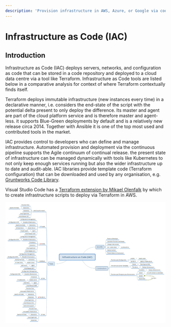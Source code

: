 ```yaml
---
description: 'Provision infrastructure in AWS, Azure, or Google via code'
---
```


# Infrastructure as Code \(IAC\)

## Introduction

Infrastructure as Code \(IAC\) deploys servers, networks, and configuration as code that can be stored in a code repository and deployed to a cloud data centre via a tool like Terraform. Infrastructure as Code tools are listed below in a comparative analysis for context of where Terraform contextually finds itself.

Terraform deploys immutable infrastructure \(new instances every time\) in a declarative manner, i.e. considers the end-state of the script with the potential delta present to only deploy the difference.  Its master and agent are part of the cloud platform service and is therefore master and agent-less.  it supports Blue-Green deployments by default and is a relatively new release circa 2014.  Together with Ansible it is one of the top most used and contributed tools in the market.

IAC provides control to developers who can define and manage infrastructure.  Automated provision and deployment via the continuous pipeline supports the Agile continuum of continual release.  the present state of infrastructure can be managed dynamically with tools like Kubernetes to not only keep enough services running but also the wider infrastructure up to date and audit-able.  IAC libraries provide template code \(Terraform configuration\) that can be downloaded and used by any organisation, e.g. [Gruntworks Code Library](https://www.gruntwork.io/infrastructure-as-code-library/).

Visual Studio Code has a [Terraform extension by Mikael Olenfalk](https://marketplace.visualstudio.com/items?itemName=mauve.terraform) by which to create infrastructure scripts to deploy via Terraform in AWS.

![Infrastructure as Code \(IAC\)](../.gitbook/assets/infrastructure-as-code-iac.jpg)

